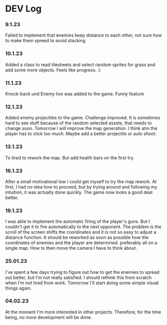 # DEV Log

### 9.1.23

Failed to implement that enemies keep distance to each other, not sure how to make them spreed to avoid stacking

### 10.1.23

Added a class to read tilesheets and select random sprites for grass and add some more objects. Feels like progress. :)

### 11.1.23

Knock-back und Enemy live was added to the game. Funny feature

### 12.1.23

Added enemy projectiles to the game. Challenge improved.
It is sometimes hard to see stuff because of the random selected assets, that needs to change soon.
Tomorrow I will improve the map generation.
I think atm the player has to click too much. Maybe add a better projectile or auto shoot.

### 13.1.23

To tired to rework the map. But add health bars on the first try.

### 16.1.23

After a small motivational low I could get myself to try the map rework.
At first, I had no idea how to proceed, but by trying around and following my intuition, it was actually done quickly.
The game now looks a good deal better.

### 19.1.23

I was able to implement the automatic firing of the player's guns. But I couldn't get it to fire automatically to the
next opponent. The problem is the scroll of the screen shifts the coordinates and it is not so easy to adjust a distance
function. It should be reworked as soon as possible how the coordinates of enemies and the player are determined.
preferably all on a single map. How to then move the camera I have to think about.

### 25.01.23

I've spent a few days trying to figure out how to get the enemies to spread out better, but I'm not really satisfied. I
should rethink this from scratch when I'm not tired from work. Tomorrow I'll start doing some simple visual things
again.  


### 04.02.23
At the moment I'm more interested in other projects. Therefore, for the time being, no more development will be done. 